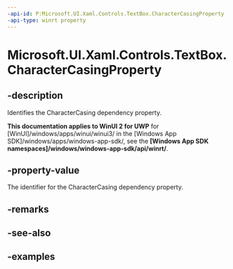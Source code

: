 ```yaml
---
-api-id: P:Microsoft.UI.Xaml.Controls.TextBox.CharacterCasingProperty
-api-type: winrt property
---
```


<!-- Property syntax.
public DependencyProperty CharacterCasingProperty { get; }
-->

# Microsoft.UI.Xaml.Controls.TextBox.CharacterCasingProperty

## -description

Identifies the CharacterCasing dependency property.

**This documentation applies to WinUI 2 for UWP** for [WinUI]/windows/apps/winui/winui3/ in the [Windows App SDK]/windows/apps/windows-app-sdk/, see the **[Windows App SDK namespaces]/windows/windows-app-sdk/api/winrt/**.

## -property-value

The identifier for the CharacterCasing dependency property.

## -remarks

## -see-also

## -examples

